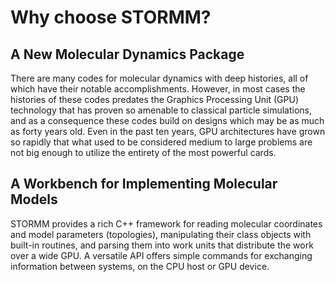 # Why choose STORMM?

## A New Molecular Dynamics Package
There are many codes for molecular dynamics with deep histories, all of which have their notable
accomplishments.  However, in most cases the histories of these codes predates the Graphics
Processing Unit (GPU) technology that has proven so amenable to classical particle simulations, and
as a consequence these codes build on designs which may be as much as forty years old.  Even in the
past ten years, GPU architectures have grown so rapidly that what used to be considered medium to
large problems are not big enough to utilize the entirety of the most powerful cards.

## A Workbench for Implementing Molecular Models
STORMM provides a rich C++ framework for reading molecular coordinates and model parameters
(topologies), manipulating their class objects with built-in routines, and parsing them into work
units that distribute the work over a wide GPU.  A versatile API offers simple commands for
exchanging information between systems, on the CPU host or GPU device.

##
